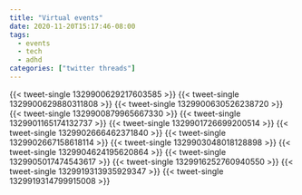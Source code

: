 ```yaml
---
title: "Virtual events"
date: 2020-11-20T15:17:46-08:00
tags:
  - events
  - tech
  - adhd
categories: ["twitter threads"]
---
```


{{< tweet-single 1329900629217603585 >}}
{{< tweet-single 1329900629880311808 >}}
{{< tweet-single 1329900630526238720 >}}
{{< tweet-single 1329900879965667330 >}}
{{< tweet-single 1329901165174132737 >}}
{{< tweet-single 1329901726699200514 >}}
{{< tweet-single 1329902666462371840 >}}
{{< tweet-single 1329902667158618114 >}}
{{< tweet-single 1329903048018128898 >}}
{{< tweet-single 1329904624195620864 >}}
{{< tweet-single 1329905017474543617 >}}
{{< tweet-single 1329916252760940550 >}}
{{< tweet-single 1329919313935929347 >}}
{{< tweet-single 1329919314799915008 >}}
